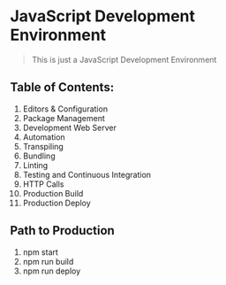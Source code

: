 # JavaScript Development Environment 
> This is just a JavaScript Development Environment

## Table of Contents:
1. Editors & Configuration
2. Package Management
3. Development Web Server
4. Automation
5. Transpiling
6. Bundling
7. Linting
8. Testing and Continuous Integration
9. HTTP Calls
10. Production Build
11. Production Deploy

## Path to Production
1. npm start
2. npm run build
3. npm run deploy
